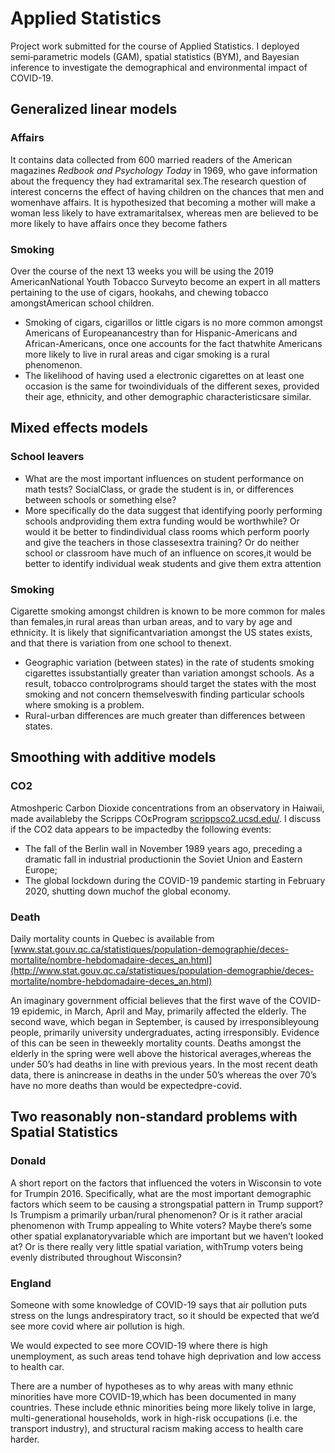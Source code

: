 # Applied Statistics
Project work submitted for the course of Applied Statistics. I deployed semi‑parametric models (GAM), spatial statistics (BYM), and Bayesian inference to investigate the demographical and environmental impact of COVID-19.

## Generalized linear models
### Affairs
It contains data collected from 600 married readers of the American magazines *Redbook and Psychology Today* in 1969, who gave information about the frequency they had extramarital sex.The research question of interest concerns the effect of having children on the chances that men and womenhave affairs. It is hypothesized that becoming a mother will make a woman less likely to have extramaritalsex, whereas men are believed to be more likely to have affairs once they become fathers

### Smoking 
Over the course of the next 13 weeks you will be using the 2019 AmericanNational Youth Tobacco Surveyto become an expert in all matters pertaining to the use of cigars, hookahs, and chewing tobacco amongstAmerican school children.

* Smoking of cigars, cigarillos or little cigars is no more common amongst Americans of Europeanancestry than for Hispanic-Americans and African-Americans, once one accounts for the fact thatwhite Americans more likely to live in rural areas and cigar smoking is a rural phenomenon.
* The likelihood of having used a electronic cigarettes on at least one occasion is the same for twoindividuals of the different sexes, provided their age, ethnicity, and other demographic characteristicsare similar.

## Mixed effects models
### School leavers
* What are the most important influences on student performance on math tests? SocialClass, or grade the student is in, or differences between schools or something else?
* More specifically do the data suggest that identifying poorly performing schools andproviding them extra funding would be worthwhile?  Or would it be better to findindividual class rooms which perform poorly and give the teachers in those classesextra training? Or do neither school or classroom have much of an influence on scores,it would be better to identify individual weak students and give them extra attention

### Smoking
Cigarette smoking amongst children is known to be more common for males than females,in rural areas than urban areas, and to vary by age and ethnicity. It is likely that significantvariation amongst the US states exists, and that there is variation from one school to thenext.

* Geographic variation (between states) in the rate of students smoking cigarettes issubstantially greater than variation amongst schools.  As a result, tobacco controlprograms should target the states with the most smoking and not concern themselveswith finding particular schools where smoking is a problem.
* Rural-urban differences are much greater than differences between states.

##  Smoothing with  additive models
### CO2
Atmoshperic Carbon Dioxide concentrations from an observatory in Haiwaii, made availableby the Scripps COεProgram [scrippsco2.ucsd.edu/](https://scrippsco2.ucsd.edu/). I discuss if the CO2 data appears to be impactedby the following events:

* The fall of the Berlin wall in November 1989 years ago, preceding a dramatic fall in industrial productionin the Soviet Union and Eastern Europe;
* The global lockdown during the COVID-19 pandemic starting in February 2020, shutting down muchof the global economy.

### Death
Daily mortality counts in Quebec is available from [www.stat.gouv.qc.ca/statistiques/population-demographie/deces-mortalite/nombre-hebdomadaire-deces_an.html](http://www.stat.gouv.qc.ca/statistiques/population-demographie/deces-mortalite/nombre-hebdomadaire-deces_an.html)

An imaginary government official believes that the first wave of the COVID-19 epidemic, in March, April and May, primarily affected the elderly. The second wave, which began in September, is caused by irresponsibleyoung people, primarily university undergraduates, acting irresponsibly. Evidence of this can be seen in theweekly mortality counts. Deaths amongst the elderly in the spring were well above the historical averages,whereas the under 50’s had deaths in line with previous years. In the most recent death data, there is anincrease in deaths in the under 50’s whereas the over 70’s have no more deaths than would be expectedpre-covid.

## Two reasonably non-standard problems with Spatial Statistics
### Donald
A short report on the factors that influenced the voters in Wisconsin to vote for Trumpin 2016. Specifically, what are the most important demographic factors which seem to be causing a strongspatial pattern in Trump support? Is Trumpism a primarily urban/rural phenomenon? Or is it rather aracial phenomenon with Trump appealing to White voters? Maybe there’s some other spatial explanatoryvariable which are important but we haven’t looked at? Or is there really very little spatial variation, withTrump voters being evenly distributed throughout Wisconsin?

### England
Someone with some knowledge of COVID-19 says that air pollution puts stress on the lungs andrespiratory tract, so it should be expected that we’d see more covid where air pollution is high.

We would expected to see more COVID-19 where there is high unemployment, as such areas tend tohave high deprivation and low access to health car. 

There are a number of hypotheses as to why areas with many ethnic minorities have more COVID-19,which has been documented in many countries. These include ethnic minorities being more likely tolive in large, multi-generational households, work in high-risk occupations (i.e. the transport industry), and structural racism making access to health care harder.

